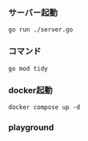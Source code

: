 ### サーバー起動
```
go run ./server.go
```


### コマンド
```
go mod tidy
```

### docker起動

```
docker compose up -d
```

### playground
